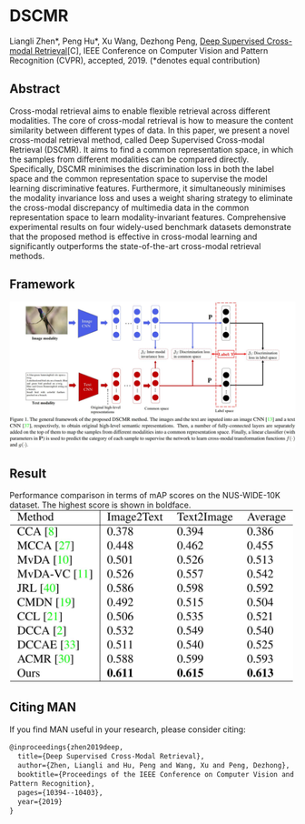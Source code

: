 # DSCMR
Liangli Zhen*, Peng Hu*, Xu Wang, Dezhong Peng, [Deep Supervised Cross-modal Retrieval](http://openaccess.thecvf.com/content_CVPR_2019/html/Zhen_Deep_Supervised_Cross-Modal_Retrieval_CVPR_2019_paper.html)[C], IEEE Conference on Computer Vision and Pattern Recognition (CVPR), accepted, 2019. (*denotes equal contribution)

## Abstract
  Cross-modal retrieval aims to enable flexible retrieval across different modalities. The core of cross-modal retrieval is how to measure the content similarity between different types of data. In this paper, we present a novel cross-modal retrieval method, called Deep Supervised Cross-modal Retrieval (DSCMR). It aims to find a common representation space, in which the samples from different modalities can be compared directly. Specifically, DSCMR minimises the discrimination loss in both the label space and the common representation space to supervise the model learning discriminative features. Furthermore, it simultaneously minimises the modality invariance loss and uses a weight sharing strategy to eliminate the cross-modal discrepancy of multimedia data in the common representation space to learn modality-invariant features. Comprehensive experimental results on four widely-used benchmark datasets demonstrate that the proposed method is effective in cross-modal learning and significantly outperforms the state-of-the-art cross-modal retrieval methods.
  
## Framework
![DSCMR](framework.jpg)

<!--## Result
![Result](pascal_sentence_results.png)-->
## Result
Performance comparison in terms of mAP scores on the NUS-WIDE-10K dataset. The highest score is shown in boldface.
<img src="NUS.jpg" width="500"/>

## Citing MAN
If you find MAN useful in your research, please consider citing:
```
@inproceedings{zhen2019deep,
  title={Deep Supervised Cross-Modal Retrieval},
  author={Zhen, Liangli and Hu, Peng and Wang, Xu and Peng, Dezhong},
  booktitle={Proceedings of the IEEE Conference on Computer Vision and Pattern Recognition},
  pages={10394--10403},
  year={2019}
}
```
